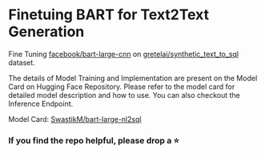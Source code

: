 # Finetuing BART for Text2Text Generation

Fine Tuning [facebook/bart-large-cnn](https://huggingface.co/facebook/bart-large-cnn) on [gretelai/synthetic_text_to_sql](https://huggingface.co/datasets/gretelai/synthetic_text_to_sql) dataset.


The details of Model Training and Implementation are present on the Model Card on Hugging Face Repository. Please refer to the model card for detailed model description and how to use.
You can also checkout the Inference Endpoint.


Model Card: [SwastikM/bart-large-nl2sql](https://huggingface.co/SwastikM/bart-large-nl2sql)

### If you find the repo helpful, please drop a ⭐
